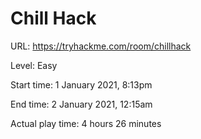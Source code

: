 # Chill Hack

URL: https://tryhackme.com/room/chillhack



Level: Easy



Start time: 1 January 2021, 8:13pm


End time: 2 January 2021, 12:15am


Actual play time: 4 hours 26 minutes


